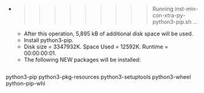 * >>>>>>>>> Running inst-min-con-xtra-py-python3-pip.sh ...
  * After this operation, 5,895 kB of additional disk space will be used.
  * Install python3-pip.
  * Disk size = 3347932K. Space Used = 12592K. Runtime = 00:00:00:01.
  * The following NEW packages will be installed:
  ```bash
python3-pip python3-pkg-resources python3-setuptools python3-wheel python-pip-whl
  ```

